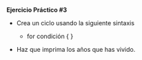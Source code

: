 **Ejercicio Práctico #3**

- Crea un ciclo usando la siguiente sintaxis
	- for condición { }

- Haz que imprima los años que has vivido.
